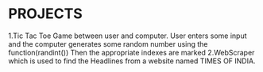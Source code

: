 # PROJECTS
1.Tic Tac Toe Game between user and computer.
  User enters some input and the computer generates some random number using the function(randint()) Then the appropriate         indexes are marked
2.WebScraper which is used to find the Headlines from a website named TIMES OF INDIA.

